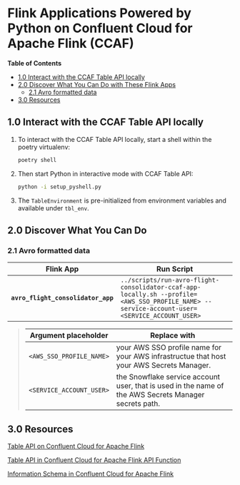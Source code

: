 # Flink Applications Powered by Python on Confluent Cloud for Apache Flink (CCAF)

**Table of Contents**

<!-- toc -->
+ [1.0 Interact with the CCAF Table API locally](#10-interact-with-the-ccaf-table-api-locally)
+ [2.0 Discover What You Can Do with These Flink Apps](#20-discover-what-you-can-do-with-these-flink-apps)
  * [2.1 Avro formatted data](#21-avro-formatted-data)
+ [3.0 Resources](#30-resources)
<!-- tocstop -->


## 1.0 Interact with the CCAF Table API locally

1. To interact with the CCAF Table API locally, start a shell within the poetry virtualenv:

    ```bash
    poetry shell
    ```

2. Then start Python in interactive mode with CCAF Table API:

    ```bash
    python -i setup_pyshell.py
    ```

3. The `TableEnvironment` is pre-initialized from environment variables and available under `tbl_env`.

## 2.0 Discover What You Can Do

### 2.1 Avro formatted data
Flink App|Run Script
-|-
**`avro_flight_consolidator_app`**|`../scripts/run-avro-flight-consolidator-ccaf-app-locally.sh --profile=<AWS_SSO_PROFILE_NAME> --service-account-user=<SERVICE_ACCOUNT_USER>`

> Argument placeholder|Replace with
> -|-
> `<AWS_SSO_PROFILE_NAME>`|your AWS SSO profile name for your AWS infrastructue that host your AWS Secrets Manager.
> `<SERVICE_ACCOUNT_USER>`|the Snowflake service account user, that is used in the name of the AWS Secrets Manager secrets path.

## 3.0 Resources
[Table API on Confluent Cloud for Apache Flink](https://docs.confluent.io/cloud/current/flink/reference/table-api.html#table-api-on-af-long)

[Table API in Confluent Cloud for Apache Flink API Function](https://docs.confluent.io/cloud/current/flink/reference/functions/table-api-functions.html#flink-table-api-functions)

[Information Schema in Confluent Cloud for Apache Flink](https://docs.confluent.io/cloud/current/flink/reference/flink-sql-information-schema.html)
